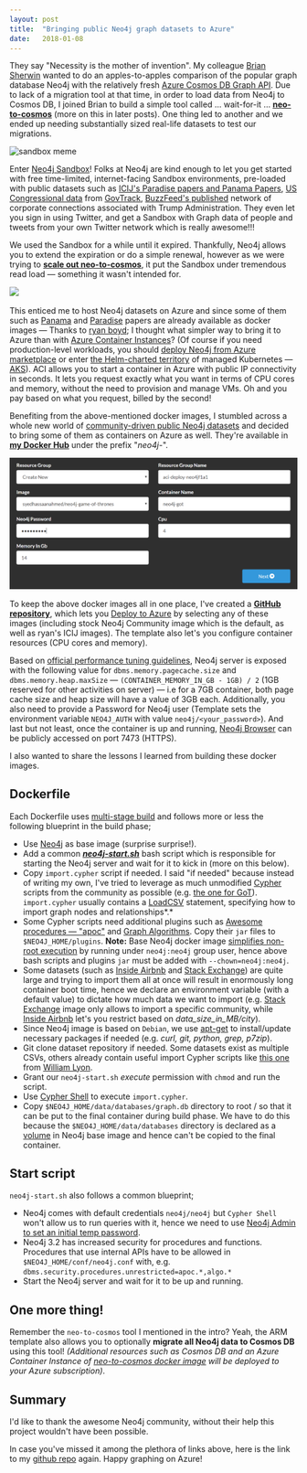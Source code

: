 ```yaml
---
layout:	post
title:	"Bringing public Neo4j graph datasets to Azure"
date:	2018-01-08
---
```


  They say "Necessity is the mother of invention". My colleague [Brian Sherwin](https://channel9.msdn.com/Niners/bsherwin) wanted to do an apples-to-apples comparison of the popular graph database Neo4j with the relatively fresh [Azure Cosmos DB Graph API](https://docs.microsoft.com/en-us/azure/cosmos-db/graph-introduction). Due to lack of a migration tool at that time, in order to load data from Neo4j to Cosmos DB, I joined Brian to build a simple tool called … wait-for-it … [**neo-to-cosmos**](https://github.com/syedhassaanahmed/neo-to-cosmos) (more on this in later posts). One thing led to another and we ended up needing substantially sized real-life datasets to test our migrations.

![sandbox meme](https://i.chzbgr.com/full/6704383488/hF7B9C21B/what-happens-in-the-sandbox-stays-in-the-sandbox)

Enter [Neo4j Sandbox](https://neo4j.com/sandbox-v2/)! Folks at Neo4j are kind enough to let you get started with free time-limited, internet-facing Sandbox environments, pre-loaded with public datasets such as [ICIJ's Paradise papers and Panama Papers](https://offshoreleaks.icij.org/), [US Congressional data](http://www.lyonwj.com/2015/09/20/legis-graph-congressional-data-using-neo4j/) from [GovTrack](https://www.govtrack.us/), [BuzzFeed's published](https://www.buzzfeed.com/johntemplon/help-us-map-trumpworld?utm_term=.ooL6kkqPEe#.lh7Nee3DJ9) network of corporate connections associated with Trump Administration. They even let you sign in using Twitter, and get a Sandbox with Graph data of people and tweets from your own Twitter network which is really awesome!!!

We used the Sandbox for a while until it expired. Thankfully, Neo4j allows you to extend the expiration or do a simple renewal, however as we were trying to [**scale out neo-to-cosmos**](https://github.com/syedhassaanahmed/neo-to-cosmos#scale-out), it put the Sandbox under tremendous read load — something it wasn't intended for.

![](https://docs.microsoft.com/en-us/azure/container-instances/media/container-instances-quickstart/view-an-application-running-in-an-azure-container-instance.png)

This enticed me to host Neo4j datasets on Azure and since some of them such as [Panama](https://hub.docker.com/r/ryguyrg/neo4j-panama-papers/) and [Paradise](https://hub.docker.com/r/ryguyrg/neo4j-paradise-papers/) papers are already available as docker images — Thanks to [ryan boyd](https://medium.com/u/5639edce041f); I thought what simpler way to bring it to Azure than with [Azure Container Instances](https://docs.microsoft.com/en-us/azure/container-instances/container-instances-overview)? (Of course if you need production-level workloads, you should [deploy Neo4j from Azure marketplace](https://neo4j.com/blog/deploy-neo4j-microsoft-azure-part-2/) or enter [the Helm-charted territory](https://github.com/kubernetes/charts/tree/master/stable/neo4j) of managed Kubernetes — [AKS](https://docs.microsoft.com/en-us/azure/aks/tutorial-kubernetes-deploy-cluster)). ACI allows you to start a container in Azure with public IP connectivity in seconds. It lets you request exactly what you want in terms of CPU cores and memory, without the need to provision and manage VMs. Oh and you pay based on what you request, billed by the second!

Benefiting from the above-mentioned docker images, I stumbled across a whole new world of [community-driven public Neo4j datasets](https://neo4j.com/developer/example-data/) and decided to bring some of them as containers on Azure as well. They're available in [**my Docker Hub**](https://hub.docker.com/u/syedhassaanahmed/) under the prefix "*neo4j-*".

![](/img/neo4j_arm_deploy.png)

To keep the above docker images all in one place, I've created a [**GitHub repository**](https://github.com/syedhassaanahmed/neo4j-datasets), which lets you [Deploy to Azure](https://azure.microsoft.com/en-us/blog/deploy-to-azure-button-for-azure-websites-2/) by selecting any of these images (including stock Neo4j Community image which is the default, as well as ryan's ICIJ images). The template also let's you configure container resources (CPU cores and memory).

Based on [official performance tuning guidelines](https://neo4j.com/developer/guide-performance-tuning/), Neo4j server is exposed with the following value for `dbms.memory.pagecache.size` and `dbms.memory.heap.maxSize` — `(CONTAINER_MEMORY_IN_GB - 1GB) / 2` (1GB reserved for other activities on server) — i.e for a 7GB container, both page cache size and heap size will have a value of 3GB each. Additionally, you also need to provide a Password for Neo4j user (Template sets the environment variable `NEO4J_AUTH` with value `neo4j/<your_password>`). And last but not least, once the container is up and running, [Neo4j Browser](https://neo4j.com/developer/guide-neo4j-browser/) can be publicly accessed on port 7473 (HTTPS).

I also wanted to share the lessons I learned from building these docker images.

## Dockerfile
Each Dockerfile uses [multi-stage build](https://docs.docker.com/develop/develop-images/multistage-build/) and follows more or less the following blueprint in the build phase;

* Use [Neo4j](https://hub.docker.com/_/neo4j/) as base image (surprise surprise!).
* Add a common [***neo4j-start.sh***](https://github.com/syedhassaanahmed/neo4j-datasets/blob/master/neo4j-start.sh) bash script which is responsible for starting the Neo4j server and wait for it to kick in (more on this below).
* Copy `import.cypher` script if needed. I said "if needed" because instead of writing my own, I've tried to leverage as much unmodified [Cypher](https://neo4j.com/developer/cypher-query-language/) scripts from the community as possible (e.g. [the one for GoT](https://github.com/neo4j-examples/game-of-thrones/blob/master/got-import.cypher)). `import.cypher` usually contains a [LoadCSV](https://neo4j.com/developer/guide-import-csv/) statement, specifying how to import graph nodes and relationships*.*
* Some Cypher scripts need additional plugins such as [Awesome procedures — "apoc"](https://github.com/neo4j-contrib/neo4j-apoc-procedures) and [Graph Algorithms](https://github.com/neo4j-contrib/neo4j-graph-algorithms). Copy their `jar` files to `$NEO4J_HOME/plugins`.
**Note:** Base Neo4j docker image [simplifies non-root execution](https://github.com/neo4j/docker-neo4j/commit/d2dc9b27156a2a09ac6d1dc9b087893f773d7db4#diff-70a07072a11e01e9fcd2cc69c2eae4da) by running under `neo4j:neo4j` group user, hence above bash scripts and plugins `jar` must be added with `--chown=neo4j:neo4j`.
* Some datasets (such as [Inside Airbnb](http://insideairbnb.com/get-the-data.html) and [Stack Exchange](https://archive.org/details/stackexchange)) are quite large and trying to import them all at once will result in enormously long container boot time, hence we declare an environment variable (with a default value) to dictate how much data we want to import (e.g. [Stack Exchange](https://github.com/syedhassaanahmed/neo4j-datasets/tree/master/stackexchange) image only allows to import a specific community, while [Inside Airbnb](https://github.com/syedhassaanahmed/neo4j-datasets/tree/master/inside-airbnb) let's you restrict based on *data_size_in_MB/city*).
* Since Neo4j image is based on `Debian`, we use [apt-get](https://linux.die.net/man/8/apt-get) to install/update necessary packages if needed (e.g. *curl, git, python, grep, p7zip*).
* Git clone dataset repository if needed. Some datasets exist as multiple CSVs, others already contain useful import Cypher scripts like [this one](https://github.com/johnymontana/neo4j-datasets) from [William Lyon](https://medium.com/u/1b83fdec4e46).
* Grant our `neo4j-start.sh` *execute* permission with `chmod` and run the script.
* Use [Cypher Shell](https://neo4j.com/docs/operations-manual/current/tools/cypher-shell/) to execute `import.cypher`.
* Copy `$NEO4J_HOME/data/databases/graph.db` directory to root / so that it can be put to the final container during build phase. We have to do this because the `$NEO4J_HOME/data/databases` directory is declared as a [volume](https://docs.docker.com/storage/volumes/) in Neo4j base image and hence can't be copied to the final container.

## Start script
`neo4j-start.sh` also follows a common blueprint;

* Neo4j comes with default credentials `neo4j/neo4j` but `Cypher Shell` won't allow us to run queries with it, hence we need to use [Neo4j Admin to set an initial temp password](https://neo4j.com/docs/operations-manual/current/configuration/set-initial-password/).
* Neo4j 3.2 has increased security for procedures and functions. Procedures that use internal APIs have to be allowed in `$NEO4J_HOME/conf/neo4j.conf` with, e.g. `dbms.security.procedures.unrestricted=apoc.*,algo.*`
* Start the Neo4j server and wait for it to be up and running.

## One more thing!
Remember the `neo-to-cosmos` tool I mentioned in the intro? Yeah, the ARM template also allows you to optionally **migrate all Neo4j data to Cosmos DB** using this tool! *(Additional resources such as Cosmos DB and an Azure Container Instance of [neo-to-cosmos docker image](https://hub.docker.com/r/syedhassaanahmed/neo-to-cosmos/) will be deployed to your Azure subscription)*.

## Summary
I'd like to thank the awesome Neo4j community, without their help this project wouldn't have been possible.

In case you've missed it among the plethora of links above, here is the link to my [github repo](https://github.com/syedhassaanahmed/neo4j-datasets) again. Happy graphing on Azure!
  